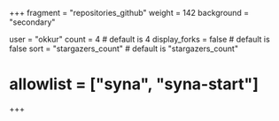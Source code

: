 +++
fragment = "repositories_github"
weight = 142
background = "secondary"

user = "okkur"
count = 4 # default is 4
display_forks = false # default is false
sort = "stargazers_count" # default is "stargazers_count"
# allowlist = ["syna", "syna-start"]
+++
